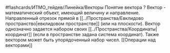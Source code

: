 #flashcards/ИТМО_гейдев/Линейка/Векторы
Понятие вектора
?
Вектор - математический объект, имеющий величину и направление. Направленный отрезок прямой в [[../Пространства/Евклидово пространство|евклидовом пространстве]] (или на плоскости).
Вектор однозначно задается набором своих [[../Пространства/Координаты|координат]] (если в пространстве задана система координат).
Также вектором может быть упорядоченный набор чисел.
[[Операции над векторами]]
